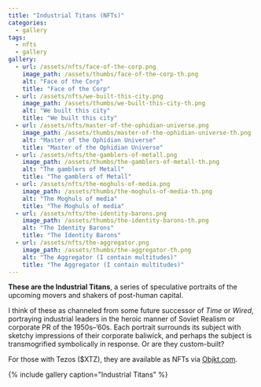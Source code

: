 ```yaml
---
title: "Industrial Titans (NFTs)"
categories:
  - gallery
tags:
  - nfts 
  - gallery
gallery:
  - url: /assets/nfts/face-of-the-corp.png
    image_path: /assets/thumbs/face-of-the-corp-th.png
    alt: "Face of the Corp"
    title: "Face of the Corp"
  - url: /assets/nfts/we-built-this-city.png
    image_path: /assets/thumbs/we-built-this-city-th.png
    alt: "We built this city"
    title: "We built this city"
  - url: /assets/nfts/master-of-the-ophidian-universe.png
    image_path: /assets/thumbs/master-of-the-ophidian-universe-th.png
    alt: "Master of the Ophidian Universe"
    title: "Master of the Ophidian Universe"
  - url: /assets/nfts/the-gamblers-of-metall.png
    image_path: /assets/thumbs/the-gamblers-of-metall-th.png
    alt: "The gamblers of Metall"
    title: "The gamblers of Metall"
  - url: /assets/nfts/the-moghuls-of-media.png
    image_path: /assets/thumbs/the-moghuls-of-media-th.png
    alt: "The Moghuls of media"
    title: "The Moghuls of media"
  - url: /assets/nfts/the-identity-barons.png
    image_path: /assets/thumbs/the-identity-barons-th.png
    alt: "The Identity Barons"
    title: "The Identity Barons"
  - url: /assets/nfts/the-aggregator.png
    image_path: /assets/thumbs/the-aggregator-th.png
    alt: "The Aggregator (I contain multitudes)"
    title: "The Aggregator (I contain multitudes)"
---
```


**These are the Industrial Titans**, a series of speculative portraits of the upcoming movers and shakers of post-human capital. 

I think of these as channeled from some future successor of *Time* or *Wired*, portraying industrial leaders in the heroic manner of Soviet Realism or corporate PR of the 1950s–’60s. Each portrait surrounds its subject with sketchy impressions of their corporate baliwick, and perhaps the subject is transmogrified symbolically in response. Or are they custom-built?

For those with Tezos ($XTZ), they are available as NFTs via [Objkt.com](https://objkt.com/explore/tokens/1?faContracts=KT19dQqccT6qKcbDtqpfXJgg9DpwkwJam52c).

{% include gallery caption="Industrial Titans" %}